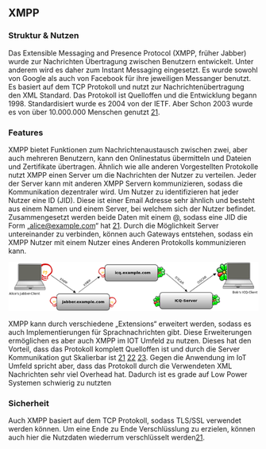 ## XMPP
### Struktur & Nutzen
Das Extensible Messaging and Presence Protocol (XMPP, früher Jabber) wurde zur Nachrichten Übertragung zwischen Benutzern entwickelt. Unter anderem wird es daher zum Instant Messaging eingesetzt. Es wurde sowohl von Google als auch von Facebook für ihre jeweiligen Messanger benutzt. Es basiert auf dem TCP Protokoll und nutzt zur Nachrichtenübertragung den XML Standard. Das Protokoll ist Quelloffen und die Entwicklung begann 1998.  Standardisiert wurde es 2004 von der IETF. Aber Schon 2003 wurde es von über 10.000.000 Menschen genutzt [21](Quellen.md). 
### Features
XMPP bietet Funktionen zum Nachrichtenaustausch zwischen zwei, aber auch mehreren Benutzern, kann den Onlinestatus übermitteln und Dateien und Zertifikate übertragen. Ähnlich wie alle anderen Vorgestellten Protokolle nutzt XMPP einen Server um die Nachrichten der Nutzer zu verteilen. Jeder der Server kann mit anderen XMPP Servern kommunizieren, sodass die Kommunikation dezentraler wird.  Um Nutzer zu identifizieren hat jeder Nutzer eine ID (JID). Diese ist einer Email Adresse sehr ähnlich und besteht aus einem Namen und einem Server, bei welchem sich der Nutzer befindet. Zusammengesetzt werden beide Daten mit einem @, sodass eine JID die Form „alice@example.com“ hat [21](Quellen.md). 
Durch die Möglichkeit Server untereinander zu verbinden, können auch Gateways entstehen, sodass ein XMPP Nutzer mit einem Nutzer eines Anderen Protokolls kommunizieren kann.  

![alt text](../../assets/xmpp.png "xmpp Ablauf")

XMPP kann durch verschiedene „Extensions“ erweitert werden, sodass es auch Implementierungen für Sprachnachrichten gibt. Diese Erweiterungen ermöglichen es aber auch XMPP im IOT Umfeld zu nutzen. Dieses hat den Vorteil, dass das Protokoll komplett Quelloffen ist und durch die Server Kommunikation gut Skalierbar ist [21](Quellen.md) [22](Quellen.md) [23](Quellen.md).  Gegen die Anwendung im IoT Umfeld spricht aber, dass das Protokoll durch die Verwendeten XML Nachrichten sehr viel Overhead hat. Dadurch ist es grade auf Low Power Systemen schwierig zu nutzten 
### Sicherheit
Auch XMPP basiert auf dem TCP Protokoll, sodass TLS/SSL verwendet werden können. Um eine Ende zu Ende Verschlüsslung zu erzielen, können auch hier die Nutzdaten wiederrum verschlüsselt werden[21](Quellen.md).  
